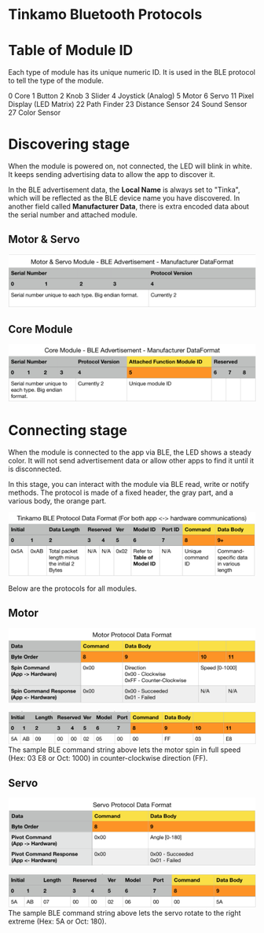 # Tinkamo Bluetooth Protocols

# Table of Module ID
Each type of module has its unique numeric ID. It is used in the BLE protocol to tell the type of the module.

0 Core
1 Button
2 Knob
3 Slider
4 Joystick (Analog)
5 Motor
6 Servo
11 Pixel Display (LED Matrix)
22 Path Finder
23 Distance Sensor
24 Sound Sensor
27 Color Sensor

# Discovering stage
When the module is powered on, not connected, the LED will blink in white. It keeps sending advertising data to allow the app to discover it.

In the BLE advertisement data, the **Local Name** is always set to "Tinka", which will be reflected as the BLE device name you have discovered. In another field called **Manufacturer Data**, there is extra encoded data about the serial number and attached module.

## Motor & Servo
![](advertisement-data-format-motor-servo.png)

## Core Module
![](advertisement-data-format-core.png)

# Connecting stage
When the module is connected to the app via BLE, the LED shows a steady color. It will not send advertisement data or allow other apps to find it until it is disconnected.

In this stage, you can interact with the module via BLE read, write or notify methods. The protocol is made of a fixed header, the gray part, and a various body, the orange part.

![](tinkamo-ble-brotocol-data-format.png)

Below are the protocols for all modules.

## Motor
![](motor-protocol-data-format.png)

![](motor-sample-data.png)
The sample BLE command string above lets the motor spin in full speed (Hex: 03 E8 or Oct: 1000) in counter-clockwise direction (FF).

## Servo
![](servo-protocol-data-format.png)

![](servo-sample-data.png)
The sample BLE command string above lets the servo rotate to the right extreme (Hex: 5A or Oct: 180).
